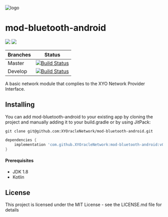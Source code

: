 [logo]: https://www.xy.company/img/home/logo_xy.png

![logo]

# mod-bluetooth-android

[![](https://jitpack.io/v/XYOracleNetwork/mod-bluetooth-android.svg)](https://jitpack.io/#XYOracleNetwork/mod-bluetooth-android) [![](https://img.shields.io/gitter/room/XYOracleNetwork/Stardust.svg)](https://gitter.im/XYOracleNetwork/Dev)

| Branches        | Status           |
| ------------- |:-------------:|
| Master      | [![Build Status](https://travis-ci.org/XYOracleNetwork/mod-ble-android.svg?branch=master)](https://travis-ci.org/XYOracleNetwork/mod-ble-android) |
| Develop      | [![Build Status](https://travis-ci.org/XYOracleNetwork/mod-ble-android.svg?branch=develop)](https://travis-ci.org/XYOracleNetwork/mod-ble-android)  |

A basic network module that complies to the XYO Network Provider Interface.

## Installing
You can add mod-bluetooth-android to your existing app by cloning the project and manually adding it to your build.gradle or by using JitPack:

```
git clone git@github.com:XYOracleNetwork/mod-bluetooth-android.git
```

```gradle
dependencies {
    implementation 'com.github.XYOracleNetwork:mod-bluetooth-android:v0.1.0-beta'
}
```

#### Prerequisites
* JDK 1.8
* Kotlin

## License
This project is licensed under the MIT License - see the LICENSE.md file for details

